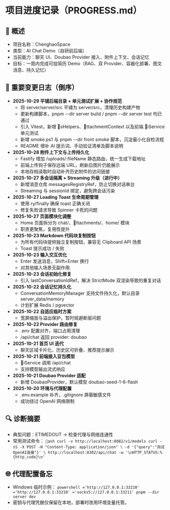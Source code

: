 ﻿# 项目进度记录（PROGRESS.md）

## 🧩 概述
- 项目名称：ChenghaoSpace
- 类型：AI Chat Demo（自研前后端）
- 当前能力：聊天 UI、Doubao Provider 接入、附件上下文、会话记忆
- 目标：一周内完成可投简历 Demo（RAG、双 Provider、容器化部署、图文消息、持久记忆）

## 🚀 重要变更日志（倒序）
- **2025-10-29 平铺后端目录 + 单元测试扩展 + 协作规范**
  - 将 server/server/src 平铺为 server/src，清理历史构建产物
  - 更新构建脚本，pnpm --dir server build / pnpm --dir server test 均已通过
  - 引入 Vitest，新增 sHelpers、ttachmentContext 以及前端 iService 单元测试
  - 新增 smoke.ps1 与 pnpm --dir front smoke 脚本，沉淀最小化自检流程
  - README 增补 AI 提示词、手动验证清单及脚本说明
- **2025-10-28 附件上下文与上传持久化**
  - Fastify 增加 /uploads/:fileName 静态路由，统一生成下载地址
  - 前端上传钩子保存远端 URL，刷新后图片仍能展示
  - 本地存档读取时自动补齐历史附件的访问链接
- **2025-10-27 多会话隔离 + Streaming 升级（进行中）**
  - 新增消息仓库 messagesRegistryRef，防止切换对话串台
  - Streaming 与 sessionId 绑定，避免跨会话污染
- **2025-10-27 Loading Toast 生命周期管理**
  - 使用 	ry/finally 确保 toast 正确关闭
  - 修复失败请求导致 Spinner 卡死的问题
- **2025-10-27 页面模块化调整**
  - Home 页面拆分为 chat/、ttachments/、home/ 模块
  - 职责更聚焦，复用性提升
- **2025-10-23 Markdown 代码块复制按钮**
  - 为所有代码块提供独立复制按钮，兼容无 Clipboard API 场景
  - Toast 提示成功 / 失败
- **2025-10-23 输入交互优化**
  - Enter 发送消息，Shift+Enter 换行
  - 对其他输入场景无副作用
- **2025-10-23 会话初始化修复**
  - 引入 lastConversationIdRef，解决 StrictMode 双渲染导致的重复对话
- **2025-10-22 会话记忆持久化**
  - ConversationMemoryManager 支持文件持久化，默认目录 server_data/memory
  - 计划扩展 Redis / pgvector
- **2025-10-22 自适应临时方案**
  - 宽屏缩放与溢出保护，暂时规避断层问题
- **2025-10-22 Provider 路由修复**
  - .env 配置对齐，端口占用清理
  - /api/chat 返回 provider: doubao
- **2025-10-21 首页 UI 迭代**
  - 聊天区域卡片化、历史区可折叠、推荐提示展示
- **2025-10-21 前端接入豆包模型**
  - iService 调用 /api/chat
  - 支持模型输出流式响应
- **2025-10-21 Doubao Provider 适配**
  - 新增 DoubaoProvider，默认模型 doubao-seed-1-6-flash
- **2025-10-20 环境与代理配置**
  - .env.example 补齐，.gitignore 屏蔽敏感文件
  - 成功绕过 OpenAI 网络限制

## 🔍 诊断摘要
- 典型问题：ETIMEDOUT → 检查代理与网络连通性
- 常用测试命令：
  `ash
  curl -v http://localhost:8082/v1/models
  curl -sS -X POST -H "Content-Type: application/json" \
    -d '{"query":"测试OpenAI连接"}' \
    http://localhost:8302/api/chat -w '\nHTTP_STATUS:%{http_code}\n'
  `

## 🌐 代理配置备忘
- Windows 临时示例：
  `powershell
  ='http://127.0.0.1:33210'
  ='http://127.0.0.1:33210'
  ='socks5://127.0.0.1:33211'
  pnpm --dir server dev
  `
- 密钥与代理凭据仅保留在本地，部署时改用环境变量托管。

